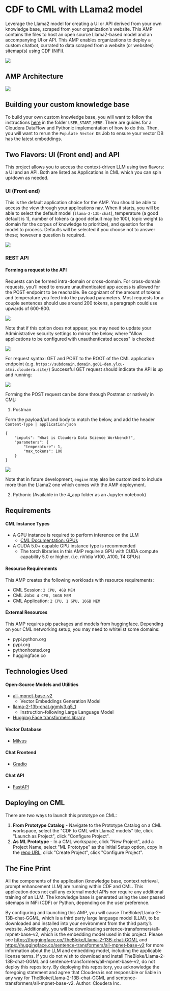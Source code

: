 # CDF to CML with LLama2 model
Leverage the Llama2 model for creating a UI or API derived from your own knowledge base, scraped from your organization's website. This AMP contains the files to host an open source Llama2-based model and an accompanying UI or API. This AMP enables organizations to deploy a custom chatbot, currated to data scraped from a website (or websites) sitemap(s) using CDF (NiFi). 

![](/assets/catalog-entry.png)

## AMP Architecture
![](/assets/architecture.png)


## Building your custom knowledge base
To build your own custom knowledge base, you will want to follow the instructions [here](USER_START_HERE/Build_Your_Own_Knowledge_Base_Tools/README.md) in the folder `USER_START_HERE`. There are guides for a Cloudera DataFlow and Pythonic implementation of how to do this. Then, you will want to rerun the `Populate Vector DB` Job to ensure your vector DB has the latest embeddings.

## Two Flavors: UI (Front end) and API
This project allows you to access the context-driven LLM using two flavors: a UI and an API. Both are listed as Applications in CML which you can spin up/down as needed. 

### UI (Front end)

This is the default application choice for the AMP. You should be able to access the view through your applications nav. When it starts, you will be able to select the default model (`llama-2-13b-chat`), temperature (a good default is 1), number of tokens (a good default may be 100), topic weight (a domain for the corpus of knowledge to prioritize), and question for the model to process. Defaults will be selected if you choose not to answer these; however a question is required.

![](/assets/interface.png)

### REST API

#### Forming a request to the API
Requests can be formed intra-domain or cross-domain. For cross-domain requests, you'll need to ensure unauthenticated app access is allowed for the POST endpoint to be reachable. Be cognizant of the amount of tokens and temperature you feed into the payload parameters. Most requests for a couple sentences should use around 200 tokens, a paragraph could use upwards of 600-800. 

![](/assets/unauthenticated-access1.png)

Note that if this option does not appear, you may need to update your Administrative security settings to mirror the below, where "Allow applications to be configured with unauthenticated access" is checked:

![](/assets/unauthenticated-access2.png)

For request syntax: 
GET and POST to the ROOT of the CML application endpoint (e.g. `https://subdomain.domain.go01-dem.ylcu-atmi.cloudera.site/`)
Successful GET request should indicate the API is up and running:

![](/assets/GET-endpoint.png)

Forming the POST request can be done through Postman or natively in CML:

1. Postman

Form the payload/url and body to match the below, and add the header `Content-Type | application/json`

```
{
    "inputs": "What is Cloudera Data Science Workbench?",
    "parameters": {
        "temperature": 1,
        "max_tokens": 100
    }
}
```

![](/assets/postman-setup.png)

Note that in future development, `engine` may also be customized to include more than the Llama2 one which comes with the AMP deployment.

2. Pythonic (Available in the 4_app folder as an Jupyter notebook)

## Requirements
#### CML Instance Types
- A GPU instance is required to perform inference on the LLM
  - [CML Documentation: GPUs](https://docs.cloudera.com/machine-learning/cloud/gpu/topics/ml-gpu.html)
- A CUDA 5.0+ capable GPU instance type is recommended
  - The torch libraries in this AMP require a GPU with CUDA compute capability 5.0 or higher. (i.e. nVidia V100, A100, T4 GPUs)

#### Resource Requirements
This AMP creates the following workloads with resource requirements:
- CML Session: `2 CPU, 4GB MEM`
- CML Jobs: `4 CPU, 16GB MEM`
- CML Application: `2 CPU, 1 GPU, 16GB MEM`

#### External Resources
This AMP requires pip packages and models from huggingface. Depending on your CML networking setup, you may need to whitelist some domains:
- pypi.python.org
- pypi.org
- pythonhosted.org
- huggingface.co

## Technologies Used
#### Open-Source Models and Utilities
- [all-mpnet-base-v2](https://huggingface.co/sentence-transformers/sentence-transformers/all-mpnet-base-v2/resolve/main/all-mpnet-base-v2.tar.gz)
     - Vector Embeddings Generation Model
- [llama-2-13b-chat.ggmlv3.q5_1](https://huggingface.co/TheBloke/Llama-2-13B-chat-GGML/resolve/main/llama-2-13b-chat.ggmlv3.q5_1.bin)
   - Instruction-following Large Language Model
- [Hugging Face transformers library](https://pypi.org/project/transformers/)
#### Vector Database
- [Milvus](https://github.com/milvus-io/milvus)
#### Chat Frontend
- [Gradio](https://github.com/gradio-app/gradio)
#### Chat API
- [FastAPI](https://fastapi.tiangolo.com/)

## Deploying on CML
There are two ways to launch this prototype on CML:

1. **From Prototype Catalog** - Navigate to the Prototype Catalog on a CML workspace, select the "CDF to CML with Llama2 models" tile, click "Launch as Project", click "Configure Project".
2. **As ML Prototype** - In a CML workspace, click "New Project", add a Project Name, select "ML Prototype" as the Initial Setup option, copy in the [repo URL](https://github.com/kevinbtalbert/cdf-to-cml-llama2-chatbot), click "Create Project", click "Configure Project".


## The Fine Print

All the components of the application (knowledge base, context retrieval, prompt enhancement LLM) are running within CDF and CML. This application does not call any external model APIs nor require any additional training of an LLM. The knowledge base is generated using the user passed sitemaps in NiFi (CDF) or Python, depending on the user preference.

By configuring and launching this AMP, you will cause TheBloke/Llama-2-13B-chat-GGML, which is a third party large language model (LLM), to be downloaded and installed into your environment from the third party’s website. Additionally, you will be downloading sentence-transformers/all-mpnet-base-v2, which is the embedding model used in this project. Please see https://huggingface.co/TheBloke/Llama-2-13B-chat-GGML and https://huggingface.co/sentence-transformers/all-mpnet-base-v2 for more information about the LLM and embedding model, including the applicable license terms.  If you do not wish to download and install TheBloke/Llama-2-13B-chat-GGML and sentence-transformers/all-mpnet-base-v2, do not deploy this repository.  By deploying this repository, you acknowledge the foregoing statement and agree that Cloudera is not responsible or liable in any way for TheBloke/Llama-2-13B-chat-GGML and sentence-transformers/all-mpnet-base-v2. Author: Cloudera Inc.

